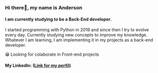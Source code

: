 ### Hi there👋, my name is Anderson ###
#### I am currently studying to be a Back-End developer. 

I started programming with Python in 2019 and since then I try to evolve every day. 
Currently studying new concepts to improve my knowledge. Whatever I am learning, I am implementing it in my projects as a back-end developer.

😁   Looking for colaborate in Front-end projects

#### My LinkedIn: ([Link for my perfil](https://www.linkedin.com/in/anderson-fuzino-842b43160/))
